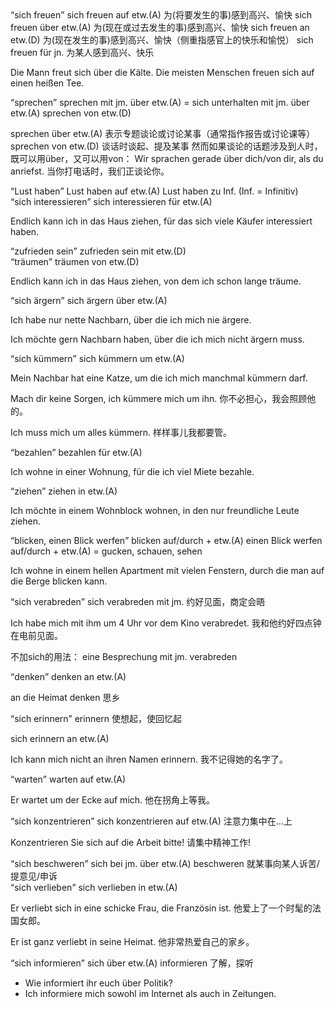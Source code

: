 <div class="QSA"><Q>sich freuen</Q><A>
sich freuen auf etw.(A) 为(将要发生的事)感到高兴、愉快
sich freuen über etw.(A) 为(现在或过去发生的事)感到高兴、愉快
sich freuen an etw.(D) 为(现在发生的事)感到高兴、愉快（侧重指感官上的快乐和愉悦）
sich freuen für jn. 为某人感到高兴、快乐

Die Mann freut sich über die Kälte.
Die meisten Menschen freuen sich auf einen heißen Tee.
</A></div>

<div class="QSA"><Q>sprechen</Q><A>
sprechen mit jm. über etw.(A) = sich unterhalten mit jm. über etw.(A)
sprechen von etw.(D)

sprechen über etw.(A) 表示专题谈论或讨论某事（通常指作报告或讨论课等）
sprechen von etw.(D) 谈话时谈起、提及某事
然而如果谈论的话题涉及到人时，既可以用über，又可以用von：
Wir sprachen gerade über dich/von dir, als du anriefst.
当你打电话时，我们正谈论你。
</A></div>

<div class="QSA"><Q>Lust haben</Q><A>
Lust haben auf etw.(A)
Lust haben zu Inf. (Inf. = Infinitiv)
</A></div>

<div class="QSA"><Q>sich interessieren</Q><A>
sich interessieren für etw.(A)

Endlich kann ich in das Haus ziehen, für das sich viele Käufer interessiert haben.
</A></div>

<div class="QSA"><Q>zufrieden sein</Q><A>
zufrieden sein mit etw.(D)
</A></div>

<div class="QSA"><Q>träumen</Q><A>
träumen von etw.(D)

Endlich kann ich in das Haus ziehen, von dem ich schon lange träume.
</A></div>

<div class="QSA"><Q>sich ärgern</Q><A>
sich ärgern über etw.(A)

Ich habe nur nette Nachbarn, über die ich mich nie ärgere.

Ich möchte gern Nachbarn haben, über die ich mich nicht ärgern muss.
</A></div>

<div class="QSA"><Q>sich kümmern</Q><A>
sich kümmern um etw.(A)

Mein Nachbar hat eine Katze, um die ich mich manchmal kümmern darf.

Mach dir keine Sorgen, ich kümmere mich um ihn.
你不必担心，我会照顾他的。

Ich muss mich um alles kümmern.
样样事儿我都要管。
</A></div>

<div class="QSA"><Q>bezahlen</Q><A>
bezahlen für etw.(A)

Ich wohne in einer Wohnung, für die ich viel Miete bezahle.
</A></div>

<div class="QSA"><Q>ziehen</Q><A>
ziehen in etw.(A)

Ich möchte in einem Wohnblock wohnen, in den nur freundliche Leute ziehen.
</A></div>

<div class="QSA"><Q>blicken, einen Blick werfen</Q><A>
blicken auf/durch + etw.(A)
einen Blick werfen auf/durch + etw.(A) = gucken, schauen, sehen

Ich wohne in einem hellen Apartment mit vielen Fenstern, durch die man auf die Berge blicken kann.
</A></div>

<div class="QSA"><Q>sich verabreden</Q><A>
sich verabreden mit jm.
约好见面，商定会晤

Ich habe mich mit ihm um 4 Uhr vor dem Kino verabredet.
我和他约好四点钟在电前见面。

不加sich的用法：
eine Besprechung mit jm. verabreden
</A></div>

<div class="QSA"><Q>denken</Q><A>
denken an etw.(A)

an die Heimat denken 思乡
</A></div>

<div class="QSA"><Q>sich erinnern</Q><A>
erinnern 使想起，使回忆起

sich erinnern an etw.(A)

Ich kann mich nicht an ihren Namen erinnern.
我不记得她的名字了。
</A></div>

<div class="QSA"><Q>warten</Q><A>
warten auf etw.(A)

Er wartet um der Ecke auf mich.
他在拐角上等我。
</A></div>

<div class="QSA"><Q>sich konzentrieren</Q><A>
sich konzentrieren auf etw.(A)
注意力集中在...上

Konzentrieren Sie sich auf die Arbeit bitte! 请集中精神工作!
</A></div>

<div class="QSA"><Q>sich beschweren</Q><A>
sich bei jm. über etw.(A) beschweren
就某事向某人诉苦/提意见/申诉
</A></div>

<div class="QSA"><Q>sich verlieben</Q><A>
sich verlieben in etw.(A)

Er verliebt sich in eine schicke Frau, die Französin ist.
他爱上了一个时髦的法国女郎。

Er ist ganz verliebt in seine Heimat.
他非常热爱自己的家乡。
</A></div>

<div class="QSA"><Q>sich informieren</Q><A>
sich über etw.(A) informieren 了解，探听

- Wie informiert ihr euch über Politik?
- Ich informiere mich sowohl im Internet als auch in Zeitungen.
</A></div>
